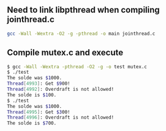 ## Need to link libpthread when compiling jointhread.c 
```bash
gcc -Wall -Wextra -O2 -g -pthread -o main jointhread.c
```
## Compile mutex.c and execute
```bash
$ gcc -Wall -Wextra -pthread -O2 -g -o test mutex.c
$ ./test 
The solde was $1000.
Thread[4993]: Get $900!
Thread[4992]: Overdraft is not allowed!
The solde is $100.
$ ./test 
The solde was $1000.
Thread[4995]: Get $300!
Thread[4996]: Overdraft is not allowed!
The solde is $700.
```
